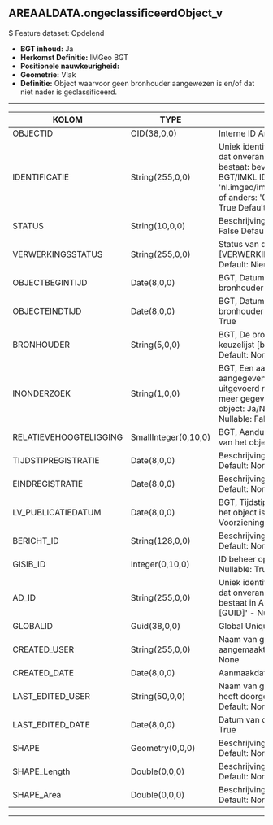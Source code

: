 ## AREAALDATA.ongeclassificeerdObject_v

$ Feature dataset: Opdelend

* __BGT inhoud:__ Ja
* __Herkomst Definitie:__ IMGeo BGT
* __Positionele nauwkeurigheid:__ 
* __Geometrie:__ Vlak
* __Definitie:__ Object waarvoor geen bronhouder aangewezen is en/of dat niet nader is geclassificeerd.


***

|KOLOM                               |TYPE            	   |DEFINITIE|
|------                            	 |----          	   |-----    |
|OBJECTID                            |OID(38,0,0)          |Interne ID ArcGIS - Nullable: False|
|IDENTIFICATIE                       |String(255,0,0)      |Uniek identificatienummer voor het object dat onveranderlijk is zolang het object bestaat: bevat indien van toepassing BGT/IMKL ID in format 'nl.imgeo/imkl.bronhouderscode.LokaalID' of anders: '00000'.LokaalID - Nullable: True Default: None|
|STATUS                              |String(10,0,0)       |Beschrijving - keuzelijst [status] Nullable: False Default: :bestaand|
|VERWERKINGSSTATUS                   |String(255,0,0)    |Status van de gegevens, keuzelijst [VERWERKINGSSTATUS] - Nullable: False Default: Nieuw|
|OBJECTBEGINTIJD                     |Date(8,0,0)          |BGT, Datum waarop het object bij de bronhouder is ontstaan - Nullable: False|
|OBJECTEINDTIJD                      |Date(8,0,0)          |BGT, Datum waarop het object bij de bronhouder niet meer geldig is - Nullable: True|
|BRONHOUDER                          |String(5,0,0)        |BGT, De bronhoudercode van het object, keuzelijst [bronhouder] - Nullable: False Default: None|
|INONDERZOEK                         |String(1,0,0)        |BGT, Een aanduiding waarmee wordt aangegeven dat een onderzoek wordt uitgevoerd naar de juistheid van een of meer gegevens van het betreffende object: Ja/Nee, keuzelijst [jaNee] Nullable: False Default: N|
|RELATIEVEHOOGTELIGGING              |SmallInteger(0,10,0) |BGT, Aanduiding voor de relatieve hoogte van het object - Nullable: False Default: 0|
|TIJDSTIPREGISTRATIE                 |Date(8,0,0)          |Beschrijving - keuzelijst [] Nullable: True Default: None|
|EINDREGISTRATIE                     |Date(8,0,0)          |Beschrijving - keuzelijst [] Nullable: True Default: None|
|LV_PUBLICATIEDATUM                  |Date(8,0,0)          |BGT, Tijdstip waarop deze instantie van het object is opgenomen in de Landelijke Voorziening - Nullable: True|
|BERICHT_ID                          |String(128,0,0)      |Beschrijving - keuzelijst [] Nullable: True Default: None|
|GISIB_ID                            |Integer(0,10,0)      |ID beheer openbare ruimte (GISIB) - Nullable: True|
|AD_ID                               |String(255,0,0)      |Uniek identificatienummer voor het object dat onveranderlijk is zolang het object bestaat in Areaaldata: in format 'AD.[GUID]' - Nullable: False Default: None|
|GLOBALID                            |Guid(38,0,0)         |Global Unique Identifier - Nullable: False|
|CREATED_USER                        |String(255,0,0)      |Naam van gebruiker die de rij heeft aangemaakt - Nullable: True Default: None|
|CREATED_DATE                        |Date(8,0,0)          |Aanmaakdatum - Nullable: True|
|LAST_EDITED_USER                    |String(50,0,0)       |Naam van gebruiker die de laatste mutatie heeft doorgevoerd - Nullable: True Default: None|
|LAST_EDITED_DATE                    |Date(8,0,0)          |Datum van de laatste mutatie - Nullable: True|
|SHAPE                               |Geometry(0,0,0)      |Beschrijving: - keuzelijst [] Nullable: True Default: None|
|SHAPE_Length                        |Double(0,0,0)        |Beschrijving: - keuzelijst [] Nullable: True Default: None|
|SHAPE_Area                          |Double(0,0,0)        |Beschrijving: - keuzelijst [] Nullable: True Default: None|


***

